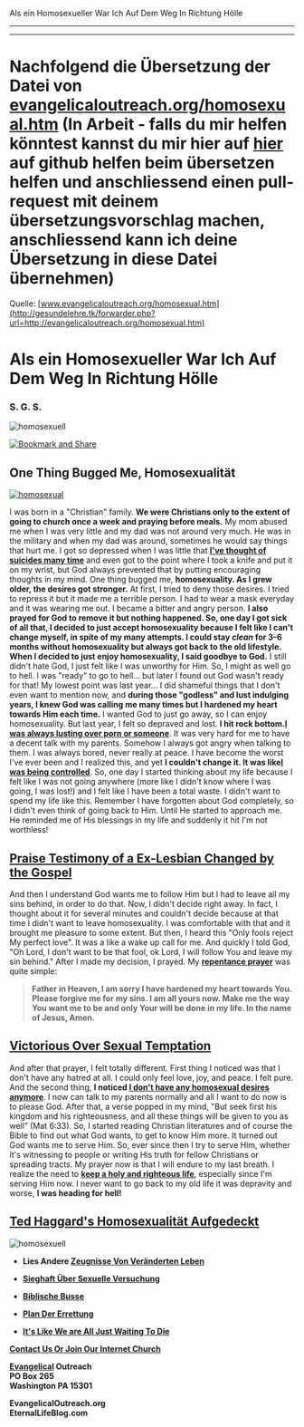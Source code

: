 <!--t Zeugnis eines Ehemaligen Homosexuellen - in Arbeit (0% übersetzt) t-->
<!--d Zeugnis eines Ehemaligen Homosexuellen - in Arbeit (0% übersetzt) d-->

Als ein Homosexueller War Ich Auf Dem Weg In Richtung Hölle

- - -
- - -

# Nachfolgend die Übersetzung der Datei von [evangelicaloutreach.org/homosexual.htm](http://gesundelehre.tk/forwarder.php?url=http://www.evangelicaloutreach.org/homosexual.htm) (In Arbeit - falls du mir helfen könntest kannst du mir hier auf [hier](https://github.com/gesundelehre/gesundelehre_translate/blob/master/content/static/unzucht-homosexualitaet-ehebruch/homosexuell-ehemalig-zeugnis.md) auf github helfen beim übersetzen helfen und anschliessend einen pull-request mit deinem übersetzungsvorschlag machen, anschliessend kann ich deine Übersetzung in diese Datei übernehmen)


Quelle: [www.evangelicaloutreach.org/homosexual.htm](http://gesundelehre.tk/forwarder.php?url=http://evangelicaloutreach.org/homosexual.htm)

# Als ein Homosexueller War Ich Auf Dem Weg In Richtung Hölle

### S. G. S.

![homosexuell](../../files/pictures/a-colorb.gif)

[![Bookmark and Share](../s7.addthis.com/static/btn/v2/lg-share-en.gif)](http://www.addthis.com/bookmark.php?v=250&username=xa-4ce723c86d857fe0)


## One Thing Bugged Me, Homosexualität

[![homosexual](../../files/pictures/lost-soul-eternal-fire.jpg "lost soul in hell")](http://gesundelehre.tk/forwarder.php?url=http://evangelicaloutreach.org/new-creation.html)

I was born in a "Christian" family. **We were Christians only to the extent of going to church once a week and praying before meals.** My mom abused me when I was very little and my dad was not around very much. He was in the military and when my dad was around, sometimes he would say things that hurt me. I got so depressed when I was little that  [**<u>I've thought of suicides many time</u>**](http://gesundelehre.tk/forwarder.php?url=http://evangelicaloutreach.org/suicide.html)  and even got to the point where I took a knife and put it on my wrist, but God always prevented that by putting encouraging thoughts in my mind. One thing bugged me, **homosexuality. As I grew older, the desires got stronger.** At first, I tried to deny those desires. I tried to repress it but it made me a terrible person. I had to wear a mask everyday and it was wearing me out. I became a bitter and angry person. **I also prayed for God to remove it but nothing happened. So, one day I got sick of all that, I decided to just accept homosexuality because I felt like I can't change myself, in spite of my many attempts. I could stay *clean* for 3-6 months without homosexuality but always got back to the old lifestyle. When I decided to just enjoy homosexuality, I said goodbye to God.** I still didn't hate God, I just felt like I was unworthy for Him. So, I might as well go to hell. I was "ready" to go to hell... but later I found out God wasn't ready for that! My lowest point was last year... I did shameful things that I don't even want to mention now, and **during those "godless" and lust indulging years, I knew God was calling me many times but I hardened my heart towards Him each time.** I wanted God to just go away, so I can enjoy homosexuality. But last year, I felt so depraved and lost. **I hit rock bottom.[<u>I was always lusting over porn or someone</u>](http://gesundelehre.tk/forwarder.php?url=http://evangelicaloutreach.org/lust.html)**. It was very hard for me to have a decent talk with my parents. Somehow I always got angry when talking to them. I was always bored, never really at peace. I have become the worst I've ever been and I realized this, and yet **I couldn't change it. It was like[<u>I was being controlled</u>](http://gesundelehre.tk/forwarder.php?url=http://evangelicaloutreach.org/sin.html)**. So, one day I started thinking about my life because I felt like I was not going anywhere (more like I didn't know where I was going, I was lost!) and I felt like I have been a total waste. I didn't want to spend my life like this. Remember I have forgotten about God completely, so I didn't even think of going back to Him. Until He started to approach me. He reminded me of His blessings in my life and suddenly it hit I'm not worthless!

## [Praise Testimony of a Ex-Lesbian Changed by the Gospel](http://gesundelehre.tk/forwarder.php?url=http://evangelicaloutreach.org/debbie.html)

And then I understand God wants me to follow Him but I had to leave all my sins behind, in order to do that. Now, I didn't decide right away. In fact, I thought about it for several minutes and couldn't decide because at that time I didn't want to leave homosexuality. I was comfortable with that and it brought me pleasure to some extent. But then, I heard this "Only fools reject My perfect love". It was a like a wake up call for me. And quickly I told God, "Oh Lord, I don't want to be that fool, ok Lord, I will follow You and leave my sin behind." After I made my decision, I prayed. My **[repentance prayer](http://gesundelehre.tk/forwarder.php?url=http://evangelicaloutreach.org/repentance.html)** was quite simple:

> **Father in Heaven, I am sorry I have hardened my heart towards You. Please forgive me for my sins. I am all yours now. Make me the way You want me to be and only Your will be done in my life. In the name of Jesus, Amen.**

## [Victorious Over Sexual Temptation](http://gesundelehre.tk/forwarder.php?url=http://evangelicaloutreach.org/sexualtemptation.htm)

And after that prayer, I felt totally different. First thing I noticed was that I don't have any hatred at all. I could only feel love, joy, and peace. I felt pure. And the second thing, **I noticed [<u>I don't have any homosexual desires anymore</u>](http://gesundelehre.tk/forwarder.php?url=http://evangelicaloutreach.org/new-creation.html)**. I now can talk to my parents normally and all I want to do now is to please God. After that, a verse popped in my mind, "But seek first his kingdom and his righteousness, and all these things will be given to you as well” (Mat 6:33). So, I started reading Christian literatures and of course the Bible to find out what God wants, to get to know Him more. It turned out God wants me to serve Him. So, ever since then I try to serve Him, whether it's witnessing to people or writing His truth for fellow Christians or spreading tracts. My prayer now is that I will endure to my last breath. I realize the need to [<u>**keep a holy and righteous life**</u>](http://gesundelehre.tk/forwarder.php?url=http://evangelicaloutreach.org/keep-yourself-pure.html), especially since I'm serving Him now. I never want to go back to my old life it was depravity and worse, **I was heading for hell!**

## [Ted Haggard's Homosexualität Aufgedeckt](http://gesundelehre.tk/forwarder.php?url=http://evangelicaloutreach.org/haggard.htm)

![homosexuell](../../files/pictures/a-colorb.gif)

- **Lies Andere [Zeugnisse Von Veränderten Leben](http://gesundelehre.tk/forwarder.php?url=http://evangelicaloutreach.org/paul.html)**

- **[Sieghaft Über Sexuelle Versuchung](http://gesundelehre.tk/forwarder.php?url=http://evangelicaloutreach.org/sexualtemptation.htm)**

- **[Biblische Busse](http://gesundelehre.tk/forwarder.php?url=http://evangelicaloutreach.org/repentance.html)**

- **[Plan Der Errettung](http://gesundelehre.tk/forwarder.php?url=http://evangelicaloutreach.org/plan-of-salvation.html)**

- **[It's Like We are All Just Waiting To Die](http://gesundelehre.tk/forwarder.php?url=http://evangelicaloutreach.org/waitingtodie.htm)**

**[Contact Us Or Join Our Internet Church](http://gesundelehre.tk/forwarder.php?url=http://evangelicaloutreach.org/contact.html)**

**[Evangelical](http://gesundelehre.tk/forwarder.php?url=http://evangelicaloutreach.org/index.html) Outreach**  
**PO Box 265**  
**Washington PA 15301**

**EvangelicalOutreach.org**  
**EternalLifeBlog.com**